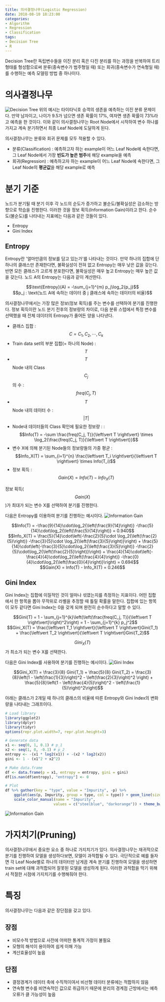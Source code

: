 ```yaml
---
title: 의사결정나무(Logistic Regression)
date: 2018-08-10 18:23:00
categories:
- Algorithm
- Regression
- Classification
tags:
- Decision Tree
- R
---
```

Decision Tree란 독립변수들을 이진 분리 혹은 다진 분리를 하는 과정을 반복하여 트리 형태를 형성함으로써 분류(종속변수가 범주형일 때) 또는 회귀(종속변수가 연속형일 때)를 수행하는 예측 모델링 방법 중 하나이다. 

# 의사결정나무

![Decision Tree](https://www.dropbox.com/s/st4wrqqqho0jukn/decisiontree2.jpg?raw=1)
위의 예시는 타이타닉호 승객의 생존을 예측하는 이진 분류 문제이다. 만약 남자이고, 나이가 9.5가 넘으면 생존 확률이 17%, 여자면 생존 확률이 73%라고 예측을 한 것이다.
이와 같이 의사결정나무는 Root Node에서 시작하여 변수 하나를 가지고 계속 분기하면서 최종 Leaf Node에 도달하게 된다.

의사결정나무는 분류와 회귀 문제를 모두 적용할 수 있다.
* 분류(Classification) : 예측하고자 하는 example이 어느 Leaf Node에 속한다면, 그 Leaf Node에서 가장 **빈도가 높은 범주**에 해당 example을 예측
* 회귀(Regression) : 예측하고자 하는 example이 어느 Leaf Node에 속한다면, 그 Leaf Node의 **평균값**을 해당 example로 예측

# 분기 기준

노드가 분기될 때 분기 이후 각 노드의 순도가 증가하고 불순도/불확실성은 감소하는 방향으로 학습을 진행한다. 이러한 것을 정보 획득(Information Gain)이라고 한다. 순수도(불순도)를 나타내는 지표에는 다음과 같은 것들이 있다.
* Entropy
* Gini Index

## Entropy
Entropy란 '얼마만큼의 정보를 담고 있는가'를 나타내는 것이다. 만약 하나의 집합에 단 하나의 클래스만 존재한다면, 불확실성이 전혀 없고 Entropy는 매우 낮은 값을 갖는다. 반면 모든 클래스가 고르게 분포한다면, 불확실성은 매우 높고 Entropy는 매우 높은 값을 갖는다. 노드 A의 Entropy는 다음과 같이 계산한다.
<center>$$\text{Entropy}(A) = -\sum_{j=1}^{m} p_j\log_2{p_j}$$</center>
<center>$$p_j : \text{노드 A에 속하는 데이터 중 j 클래스에 속하는 데이터의 비율}$$</center>

의사결정나무에서는 가장 많은 정보(정보 획득)를 주는 변수를 선택하여 분기를 진행한다. 정보 획득이란 노드 분기 전후의 정보량의 차이로, 다음 분류 스텝에서 특정 변수를 선택했을 때 전체 데이터의 Entropy가 줄어든 양을 나타낸다.  
* 클래스 집합 : $$C = {C_1, C_2, \cdots, C_k}$$
* Train data set의 부분 집합(= 하나의 Node) : $$T$$
* $$T$$ Node 내의 Class $$C_j$$의 수 : $$freq(C_j, T)$$
* $$T$$ Node 내의 데이터 수 : $$\left\vert T \right\vert$$
* Node내 데이터들의 Class 확인에 필요한 정보량 : : $$Info(T) = -\sum \frac{freq(C_j, T)}{\left\vert T \right\vert} \times \log_2{\frac{freq(C_j, T)}{\left\vert T \right\vert}}$$
* 변수 X에 의해 분기된 Node들의 정보량들의 가중 평균 : $$Info_X(T) = \sum_{i=1}^{n} \frac{\left\vert T_i \right\vert}{\left\vert T \right\vert} \times Info(T_i)$$
* 정보 획득 : $$Gain(X) = Info(T) - Info_X(T)$$  

정보 획득($$Gain(X)$$)가 최대가 되는 변수 X를 선택하여 분기를 진행한다.

다음은 Entropy를 이용하여 분기를 진행하는 예시이다.
![Information Gain](https://www.dropbox.com/s/r531qz06avaayrm/informationgain.jpg?raw=1)
<center>$$Info(T) = -\frac{9}{14}\cdot\log_2{\left(\frac{9}{14}\right)} -\frac{5}{14}\cdot\log_2{\left(\frac{5}{14}\right)} = 0.940$$</center>

<center>$$Info_X(T) = \frac{5}{14}\cdot\left(-\frac{2}{5}\cdot \log_2{\left(\frac{2}{5}\right)} -\frac{3}{5}\cdot \log_2{\left(\frac{3}{5}\right)}\right) + \frac{5}{14}\cdot\left(-\frac{3}{5}\cdot\log_2{\left(\frac{3}{5}\right)} -\frac{2}{5}\cdot\log_2{\left(\frac{2}{5}\right)}\right) + \frac{4}{14}\cdot\left(-\frac{4}{4}\cdot\log_2{\left(\frac{4}{4}\right)} -\frac{0}{4}\cdot\log_2{\left(\frac{0}{4}\right)}\right) = 0.694$$</center>

<center>$$Gain(X) = Info(T) - Info_X(T) = 0.246$$</center>

## Gini Index
Gini Index는 집합에 이질적인 것이 얼마나 섞였는지를 측정하는 지표이다. 어떤 집합에서 한 항목을 뽑아 무작위로 라벨을 추정할 때 틀릴 확률을 말한다. 집합에 있는 항목이 모두 같다면 Gini Index는 0을 갖게 되며 완전히 순수하다고 말할 수 있다.
<center>$$Gini(T) = 1 - \sum_{j=1}^{k}\left(\left(\frac{freq(C_j, T)}{\left\vert T \right\vert}\right)^2\right) = 1 - \sum_{j=1}^{k} p_j^2$$</center>

<center>$$Gini_X(T) = \frac{\left\vert T_1 \right\vert}{\left\vert T \right\vert}Gini(T_1) + \frac{\left\vert T_2 \right\vert}{\left\vert T \right\vert}Gini(T_2)$$</center>

$$Gini_X(T)$$가 최소가 되는 변수 X를 선택한다.

다음은 Gini Index를 사용하여 분기를 진행하는 예시이다.
![Gini Index](https://www.dropbox.com/s/cqb95d6ivrnhsp8/giniindex.jpg?raw=1)
<center>$$Gini_X(T) = \frac{3}{8} Gini(T_1) + \frac{5}{8} Gini(T_2) = \frac{3}{8}\left(1 - \left(\frac{1}{3}\right)^2 - \left(\frac{2}{3}\right)^2 \right) + \frac{5}{8}\left(1 - \left(\frac{4}{5}\right)^2 - \left(\frac{1}{5}\right)^2\right)$$</center>

아래는 클래스가 2개일 때 하나의 클래스의 비율에 따른 Entropy와 Gini Index의 변화량을 나타내는 그래프이다.


```R
# Load library
library(ggplot2)
library(dplyr)
library(tidyr)
options(repr.plot.width=7, repr.plot.height=3)

# Generate data
x1 <- seq(0, 1, 0.1) # p_1
x2 <- seq(1, 0, -0.1) # p_2
entropy <- -(x1 * log2(x1)) + -(x2 * log2(x2))
gini <- 1 - (x1^2 + x2^2)

# Make data.frame
df <- data.frame(p = x1, entropy = entropy, gini = gini)
df[is.nan(df$entropy), "entropy"] <- 0

# Plot
df %>% gather(key = "type", value = "Impurity", -p) %>%
    ggplot(aes(p, Impurity, group = type, col = type)) + geom_line(size = 1) + 
    scale_color_manual(name = "Impurity", 
                      values = c("steelblue", "darkorange")) + theme_bw()
```




![Information Gain](https://www.dropbox.com/s/ofumn5wtvafo64f/informationgain.png?raw=1)


# 가지치기(Pruning)

의사결정나무에서 중요한 요소 중 하나로 가지치기가 있다. 의사결정나무는 재귀적으로 분기를 진행하여 모델을 생성하다보면, 모델이 과적합될 수 있다. 극단적으로 예를 들자면 각 Leaf Node별로 하나의 데이터만 남게끔 계속 분기를 진행하여 모델을 생성하면 train set에 대해 과적합되어 잘못된 모델을 생성하게 된다. 이러한 과적합을 막기 위해서 적절한 시점에 가지치기를 수행해줘야 한다.

# 특징

의사결정나무는 다음과 같은 장단점을 갖고 있다.

## 장점
* 비모수적 방법으로 사전에 어떠한 통계적 가정이 불필요
* 모형의 해석이 용이하여 쉽게 이해 가능
* 계산효율성이 높음

## 단점
* 결정경계가 데이터 축에 수직적이여서 비선형 데이터 분류에는 적합하지 않음
* 연속형 변수를 비연속적인 값으로 취급하기 때문에 분리의 경계점 근방에서는 예측 오류가 클 가능성이 높음
